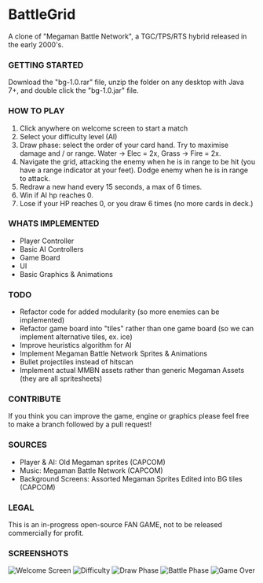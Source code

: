 # BattleGrid
A clone of "Megaman Battle Network", a TGC/TPS/RTS hybrid released in the early 2000's.

### GETTING STARTED
Download the "bg-1.0.rar" file, unzip the folder on any desktop with Java 7+, and double click the "bg-1.0.jar" file.

### HOW TO PLAY
1. Click anywhere on welcome screen to start a match
2. Select your difficulty level (AI)
3. Draw phase: select the order of your card hand. Try to maximise damage and / or range. Water -> Elec = 2x, Grass -> Fire = 2x.
4. Navigate the grid, attacking the enemy when he is in range to be hit (you have a range indicator at your feet). Dodge enemy when he is in range to attack.
5. Redraw a new hand every 15 seconds, a max of 6 times.
6. Win if AI hp reaches 0.
7. Lose if your HP reaches 0, or you draw 6 times (no more cards in deck.)

### WHATS IMPLEMENTED
- Player Controller
- Basic AI Controllers
- Game Board
- UI
- Basic Graphics & Animations

### TODO
- Refactor code for added modularity (so more enemies can be implemented)
- Refactor game board into "tiles" rather than one game board (so we can implement alternative tiles, ex. ice)
- Improve heuristics algorithm for AI
- Implement Megaman Battle Network Sprites & Animations
- Bullet projectiles instead of hitscan
- Implement actual MMBN assets rather than generic Megaman Assets (they are all spritesheets)

### CONTRIBUTE
If you think you can improve the game, engine or graphics please feel free to make a branch followed by a pull request! 

### SOURCES
- Player & AI: Old Megaman sprites (CAPCOM)
- Music: Megaman Battle Network (CAPCOM)
- Background Screens: Assorted Megaman Sprites Edited into BG tiles (CAPCOM)

### LEGAL
This is an in-progress open-source FAN GAME, not to be released commercially for profit. 

### SCREENSHOTS
![Welcome Screen](http://i.imgur.com/uMHu5G3.png)
![Difficulty](http://i.imgur.com/MHpuOrY.png)
![Draw Phase](http://i.imgur.com/9Rvm70E.png)
![Battle Phase](http://i.imgur.com/zAWq6PR.png)
![Game Over](http://i.imgur.com/9iqE1vJ.png)
